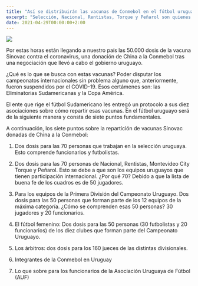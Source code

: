 ```yaml
---
title: "Así se distribuirán las vacunas de Conmebol en el fútbol uruguayo"
excerpt: "Selección, Nacional, Rentistas, Torque y Peñarol son quienes reciben más cantidad de dosis."
date: 2021-04-29T00:00:00+2:00
---
```



<img src="https://www.republica.com.uy/wp-content/uploads/2021/04/Vacuna-9.jpg">


Por estas horas están llegando a nuestro país las 50.000 dosis de la vacuna Sinovac contra el coronavirus, una donación de China a la Conmebol tras una negociación que llevó a cabo el gobierno uruguayo.


¿Qué es lo que se busca con estas vacunas? Poder disputar los campeonatos internacionales sin problema alguno que, anteriormente, fueron suspendidos por el COVID-19. Esos certámenes son: las Eliminatorias Sudamericanas y la Copa América.


El ente que rige el fútbol Sudamericano les entregó un protocolo a sus diez asociaciones sobre cómo repartir esas vacunas. En el fútbol uruguayo será de la siguiente manera y consta de siete puntos fundamentales.


A continuación, los siete puntos sobre la repartición de vacunas Sinovac donadas de China a la Conmebol:


1) Dos dosis para las 70 personas que trabajan en la selección uruguaya. Esto comprende funcionarios y futbolistas.


2) Dos dosis para las 70 personas de Nacional, Rentistas, Montevideo City Torque y Peñarol. Esto se debe a que son los equipos uruguayos que tienen participación internacional. ¿Por qué 70? Debido a que la lista de buena fe de los cuadros es de 50 jugadores.


3) Para los equipos de la Primera División del Campeonato Uruguayo. Dos dosis para las 50 personas que forman parte de los 12 equipos de la máxima categoría. ¿Cómo se comprenden esas 50 personas? 30 jugadores y 20 funcionarios.


4) El fútbol femenino: Dos dosis para las 50 personas (30 futbolistas y 20 funcionarios) de los diez clubes que forman parte del Campeonato Uruguayo.


5) Los árbitros: dos dosis para los 160 jueces de las distintas divisionales.


6) Integrantes de la Conmebol en Uruguay


7) Lo que sobre para los funcionarios de la Asociación Uruguaya de Fútbol (AUF)


